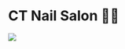 # CT Nail Salon 💅🏻

<img src=https://user-images.githubusercontent.com/36140849/100555948-bed16380-3253-11eb-9efd-db80330b73a3.png>
